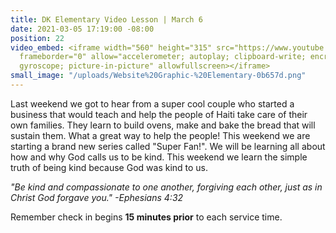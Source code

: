 ```yaml
---
title: DK Elementary Video Lesson | March 6
date: 2021-03-05 17:19:00 -08:00
position: 22
video_embed: <iframe width="560" height="315" src="https://www.youtube.com/embed/05opzbKDuaE"
  frameborder="0" allow="accelerometer; autoplay; clipboard-write; encrypted-media;
  gyroscope; picture-in-picture" allowfullscreen></iframe>
small_image: "/uploads/Website%20Graphic-%20Elementary-0b657d.png"
---
```


Last weekend we got to hear from a super cool couple who started a business that would teach and help the people of Haiti take care of their own families. They learn to build ovens, make and bake the bread that will sustain them. What a great way to help the people! This weekend we are starting a brand new series called "Super Fan!". We will be learning all about how and why God calls us to be kind. This weekend we learn the simple truth of being kind because God was kind to us.

*"Be kind and compassionate to one another, forgiving each other, just as in Christ God forgave you." -Ephesians 4:32*

Remember check in begins **15 minutes prior** to each service time.